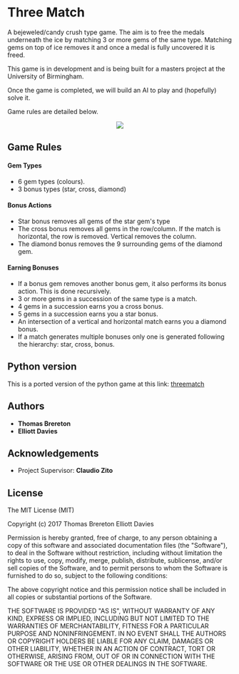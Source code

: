 # Three Match

A bejeweled/candy crush type game. The aim is to free the medals underneath the ice by matching 3 or more gems of the 
same type. Matching gems on top of ice removes it and once a medal is fully uncovered it is freed.

This game is in development and is being built for a masters project at the University of Birmingham.

Once the game is completed, we will build an AI to play and (hopefully) solve it.

Game rules are detailed below.

<p align="center">
  <img src="https://i.imgur.com/2j0mG6i.png">
</p>

## Game Rules

#### Gem Types
* 6 gem types (colours).
* 3 bonus types (star, cross, diamond)

#### Bonus Actions
* Star bonus removes all gems of the star gem's type
* The cross bonus removes all gems in the row/column. If the match is horizontal, the row is removed. Vertical 
removes the column.
* The diamond bonus removes the 9 surrounding gems of the diamond gem.

#### Earning Bonuses
* If a bonus gem removes another bonus gem, it also performs its bonus action. This is done recursively.
* 3 or more gems in a succession of the same type is a match.
* 4 gems in a succession earns you a cross bonus.
* 5 gems in a succession earns you a star bonus.
* An intersection of a vertical and horizontal match earns you a diamond bonus.
* If a match generates multiple bonuses only one is generated following the hierarchy: star, cross, bonus.

## Python version

This is a ported version of the python game at this link: [threematch](github.com/tombrereton/threematch)

## Authors

* **Thomas Brereton** 
* **Elliott Davies**

## Acknowledgements

* Project Supervisor: **Claudio Zito** 

## License

The MIT License (MIT)

Copyright (c) 2017 Thomas Brereton Elliott Davies

Permission is hereby granted, free of charge, to any person obtaining a copy of this software and associated documentation files (the "Software"), to deal in the Software without restriction, including without limitation the rights to use, copy, modify, merge, publish, distribute, sublicense, and/or sell copies of the Software, and to permit persons to whom the Software is furnished to do so, subject to the following conditions:

The above copyright notice and this permission notice shall be included in all copies or substantial portions of the Software.

THE SOFTWARE IS PROVIDED "AS IS", WITHOUT WARRANTY OF ANY KIND, EXPRESS OR IMPLIED, INCLUDING BUT NOT LIMITED TO THE WARRANTIES OF MERCHANTABILITY, FITNESS FOR A PARTICULAR PURPOSE AND NONINFRINGEMENT. IN NO EVENT SHALL THE AUTHORS OR COPYRIGHT HOLDERS BE LIABLE FOR ANY CLAIM, DAMAGES OR OTHER LIABILITY, WHETHER IN AN ACTION OF CONTRACT, TORT OR OTHERWISE, ARISING FROM, OUT OF OR IN CONNECTION WITH THE SOFTWARE OR THE USE OR OTHER DEALINGS IN THE SOFTWARE.

